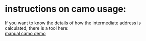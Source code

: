# instructions on camo usage:

If you want to know the details of how the intermediate address is calculated, there is a tool here:  
[manual camo demo](https://coranos.github.io/bananos/camo/index.html)
